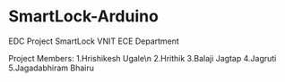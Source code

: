 # SmartLock-Arduino
EDC Project SmartLock
VNIT ECE Department


Project Members:
1.Hrishikesh Ugale\n
2.Hrithik
3.Balaji Jagtap
4.Jagruti
5.Jagadabhiram Bhairu
